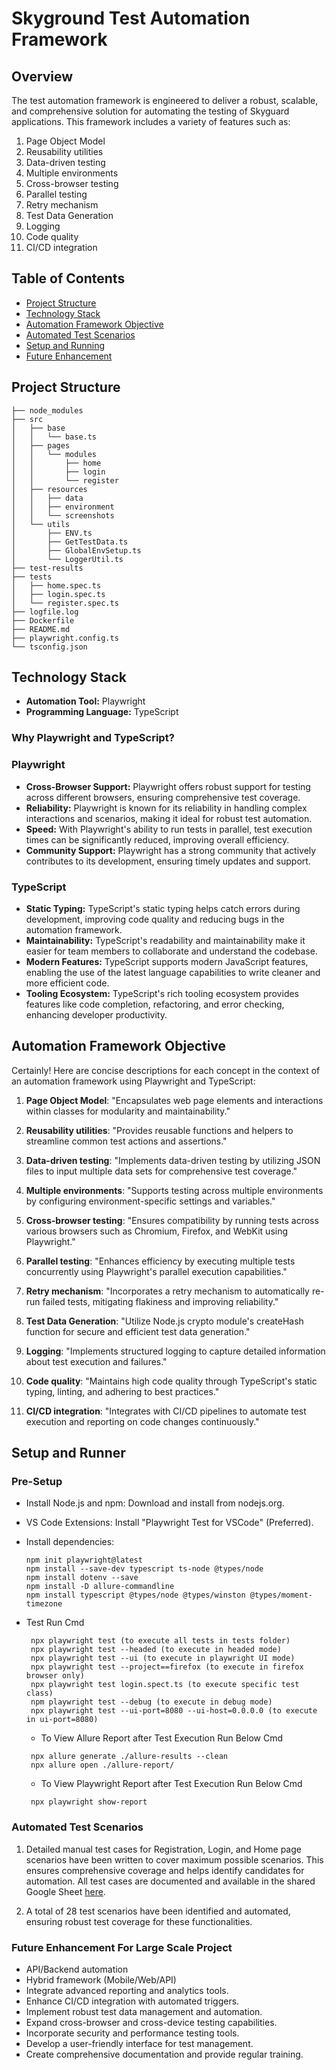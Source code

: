 # Skyground Test Automation Framework

## Overview
The test automation framework is engineered to deliver a robust, scalable, and comprehensive solution for automating the testing of Skyguard applications. This framework includes a variety of features such as:

1. Page Object Model
2. Reusability utilities
3. Data-driven testing
4. Multiple environments
5. Cross-browser testing
6. Parallel testing
7. Retry mechanism
8. Test Data Generation
8. Logging
9. Code quality
10. CI/CD integration

## Table of Contents
- [Project Structure](#project-structure)
- [Technology Stack](#technology-stack)
- [Automation Framework Objective](#automation-framework-objective)
- [Automated Test Scenarios](#automated-test-scenarios)
- [Setup and Running](#setup-and-running)
- [Future Enhancement](#future-enhancement)

## Project Structure
```
├── node_modules
├── src
│   ├── base
│   │   └── base.ts
│   ├── pages
│   │   └── modules
│   │       ├── home
│   │       ├── login
│   │       └── register
│   ├── resources
│   │   ├── data
│   │   ├── environment
│   │   └── screenshots
│   └── utils
│       ├── ENV.ts
│       ├── GetTestData.ts
│       ├── GlobalEnvSetup.ts
│       └── LoggerUtil.ts
├── test-results
├── tests
│   ├── home.spec.ts
│   ├── login.spec.ts
│   └── register.spec.ts
├── logfile.log
├── Dockerfile
├── README.md
├── playwright.config.ts
└── tsconfig.json
```

## Technology Stack
- **Automation Tool:** Playwright
- **Programming Language:** TypeScript

### Why Playwright and TypeScript?
### Playwright
- **Cross-Browser Support:** Playwright offers robust support for testing across different browsers, ensuring comprehensive test coverage.
- **Reliability:** Playwright is known for its reliability in handling complex interactions and scenarios, making it ideal for robust test automation.
- **Speed:** With Playwright's ability to run tests in parallel, test execution times can be significantly reduced, improving overall efficiency.
- **Community Support:** Playwright has a strong community that actively contributes to its development, ensuring timely updates and support.

### TypeScript
- **Static Typing:** TypeScript's static typing helps catch errors during development, improving code quality and reducing bugs in the automation framework.
- **Maintainability:** TypeScript's readability and maintainability make it easier for team members to collaborate and understand the codebase.
- **Modern Features:** TypeScript supports modern JavaScript features, enabling the use of the latest language capabilities to write cleaner and more efficient code.
- **Tooling Ecosystem:** TypeScript's rich tooling ecosystem provides features like code completion, refactoring, and error checking, enhancing developer productivity.

## Automation Framework Objective
Certainly! Here are concise descriptions for each concept in the context of an automation framework using Playwright and TypeScript:

1. **Page Object Model**: 
   "Encapsulates web page elements and interactions within classes for modularity and maintainability."

2. **Reusability utilities**: 
   "Provides reusable functions and helpers to streamline common test actions and assertions."

3. **Data-driven testing**: 
   "Implements data-driven testing by utilizing JSON files to input multiple data sets for comprehensive test coverage."

4. **Multiple environments**: 
   "Supports testing across multiple environments by configuring environment-specific settings and variables."

5. **Cross-browser testing**: 
   "Ensures compatibility by running tests across various browsers such as Chromium, Firefox, and WebKit using Playwright."

6. **Parallel testing**: 
   "Enhances efficiency by executing multiple tests concurrently using Playwright's parallel execution capabilities."

7. **Retry mechanism**: 
   "Incorporates a retry mechanism to automatically re-run failed tests, mitigating flakiness and improving reliability."

8. **Test Data Generation**: 
    "Utilize Node.js crypto module's createHash function for secure and efficient test data generation."

8. **Logging**: 
   "Implements structured logging to capture detailed information about test execution and failures."

9. **Code quality**: 
   "Maintains high code quality through TypeScript's static typing, linting, and adhering to best practices."

10. **CI/CD integration**: 
    "Integrates with CI/CD pipelines to automate test execution and reporting on code changes continuously."

## Setup and Runner
### Pre-Setup
- Install Node.js and npm: Download and install from nodejs.org.
- VS Code Extensions: Install "Playwright Test for VSCode" (Preferred).
- Install dependencies:
   ```terminal
   npm init playwright@latest
   npm install --save-dev typescript ts-node @types/node
   npm install dotenv --save
   npm install -D allure-commandline
   npm install typescript @types/node @types/winston @types/moment-timezone
   ```
- Test Run Cmd
  ```terminal
   npx playwright test (to execute all tests in tests folder)
   npx playwright test --headed (to execute in headed mode)
   npx playwright test --ui (to execute in playwright UI mode)
   npx playwright test --project==firefox (to execute in firefox browser only)
   npx playwright test login.spect.ts (to execute specific test class)
   npm playwright test --debug (to execute in debug mode)
   npx playwright test --ui-port=8080 --ui-host=0.0.0.0 (to execute in ui-port=8080)
   ```

  - To View Allure Report after Test Execution Run Below Cmd
  ```terminal
   npx allure generate ./allure-results --clean  
   npx allure open ./allure-report/  
   ```
   - To View Playwright Report after Test Execution Run Below Cmd
  ```terminal
   npx playwright show-report 
   ```
  
### Automated Test Scenarios

1. Detailed manual test cases for Registration, Login, and Home page scenarios have been written to cover maximum possible scenarios. This ensures comprehensive coverage and helps identify candidates for automation. All test cases are documented and available in the shared Google Sheet [here](#).

2. A total of 28 test scenarios have been identified and automated, ensuring robust test coverage for these functionalities.

### Future Enhancement For Large Scale Project
- API/Backend automation
- Hybrid framework (Mobile/Web/API)
- Integrate advanced reporting and analytics tools.
- Enhance CI/CD integration with automated triggers.
- Implement robust test data management and automation.
- Expand cross-browser and cross-device testing capabilities.
- Incorporate security and performance testing tools.
- Develop a user-friendly interface for test management.
- Create comprehensive documentation and provide regular training.


